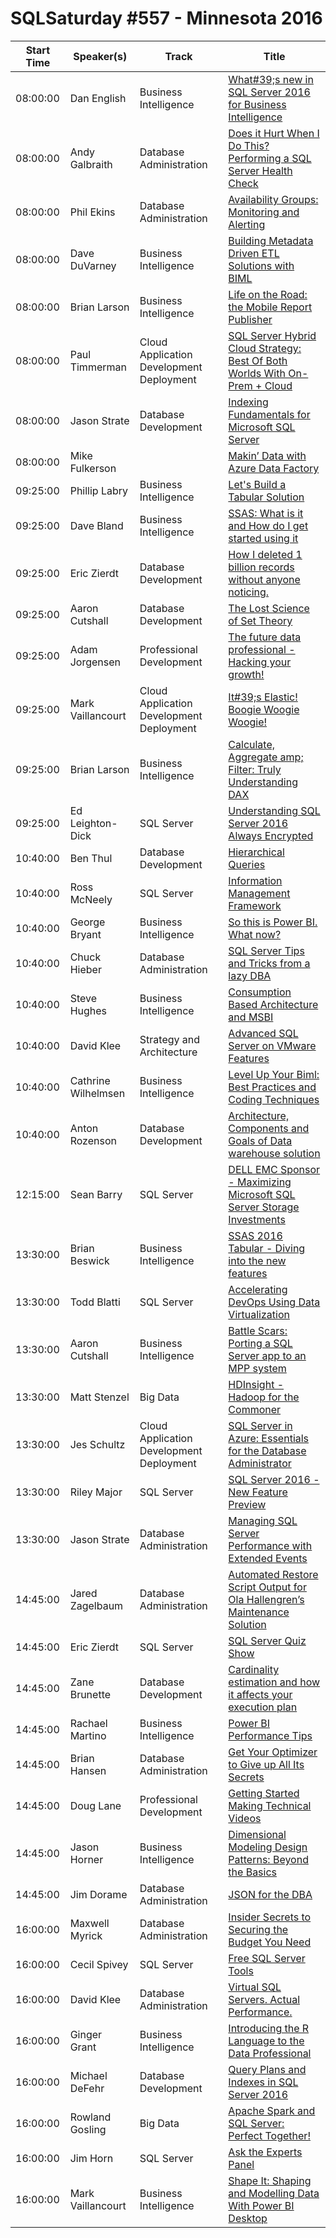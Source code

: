 # SQLSaturday #557 - Minnesota 2016
Start Time|Speaker(s)|Track|Title
---|---|---|---
08:00:00|Dan English|Business Intelligence|[What#39;s new in SQL Server 2016 for Business Intelligence](49946.md)
08:00:00|Andy Galbraith|Database Administration|[Does it Hurt When I Do This? Performing a SQL Server Health Check](49976.md)
08:00:00|Phil Ekins|Database Administration|[Availability Groups:  Monitoring and Alerting](50086.md)
08:00:00|Dave DuVarney|Business Intelligence|[Building Metadata Driven ETL Solutions with BIML](50493.md)
08:00:00|Brian Larson|Business Intelligence|[Life on the Road: the Mobile Report Publisher](53588.md)
08:00:00|Paul Timmerman|Cloud Application Development  Deployment|[SQL Server Hybrid Cloud Strategy: Best Of Both Worlds With On-Prem + Cloud](53602.md)
08:00:00|Jason Strate|Database Development|[Indexing Fundamentals for Microsoft SQL Server](53624.md)
08:00:00|Mike Fulkerson||[Makin’ Data with Azure Data Factory](54137.md)
09:25:00|Phillip Labry|Business Intelligence|[Let's Build a Tabular Solution](49931.md)
09:25:00|Dave Bland|Business Intelligence|[SSAS:  What is it and How do I get started using it](49983.md)
09:25:00|Eric Zierdt|Database Development|[How I deleted 1 billion records without anyone noticing.](49995.md)
09:25:00|Aaron Cutshall|Database Development|[The Lost Science of Set Theory](50012.md)
09:25:00|Adam Jorgensen|Professional Development|[The future data professional - Hacking your growth!](53333.md)
09:25:00|Mark Vaillancourt|Cloud Application Development  Deployment|[It#39;s Elastic! Boogie Woogie Woogie!](53584.md)
09:25:00|Brian Larson|Business Intelligence|[Calculate, Aggregate amp; Filter: Truly Understanding DAX](53589.md)
09:25:00|Ed Leighton-Dick|SQL Server|[Understanding SQL Server 2016 Always Encrypted](53606.md)
10:40:00|Ben Thul|Database Development|[Hierarchical Queries](49942.md)
10:40:00|Ross McNeely|SQL Server|[Information Management Framework](49975.md)
10:40:00|George Bryant|Business Intelligence|[So this is Power BI. What now?](50141.md)
10:40:00|Chuck Hieber|Database Administration|[SQL Server Tips and Tricks from a lazy DBA](53466.md)
10:40:00|Steve Hughes|Business Intelligence|[Consumption Based Architecture and MSBI](53546.md)
10:40:00|David Klee|Strategy and Architecture|[Advanced SQL Server on VMware Features](53828.md)
10:40:00|Cathrine Wilhelmsen|Business Intelligence|[Level Up Your Biml: Best Practices and Coding Techniques](53887.md)
10:40:00|Anton Rozenson|Database Development|[Architecture, Components and Goals of Data warehouse solution](54080.md)
12:15:00|Sean Barry|SQL Server|[DELL EMC Sponsor - Maximizing Microsoft SQL Server Storage Investments](54730.md)
13:30:00|Brian Beswick|Business Intelligence|[SSAS 2016 Tabular - Diving into the new features](50000.md)
13:30:00|Todd Blatti|SQL Server|[Accelerating DevOps Using Data Virtualization](50003.md)
13:30:00|Aaron Cutshall|Business Intelligence|[Battle Scars: Porting a SQL Server app to an MPP system](50014.md)
13:30:00|Matt Stenzel|Big Data|[HDInsight - Hadoop for the Commoner](52742.md)
13:30:00|Jes Schultz|Cloud Application Development  Deployment|[SQL Server in Azure: Essentials for the Database Administrator](53052.md)
13:30:00|Riley Major|SQL Server|[SQL Server 2016 - New Feature Preview](53615.md)
13:30:00|Jason Strate|Database Administration|[Managing SQL Server Performance with Extended Events](53622.md)
14:45:00|Jared Zagelbaum|Database Administration|[Automated Restore Script Output for Ola Hallengren’s Maintenance Solution](50307.md)
14:45:00|Eric Zierdt|SQL Server|[SQL Server Quiz Show](50357.md)
14:45:00|Zane Brunette|Database Development|[Cardinality estimation and how it affects your execution plan](50806.md)
14:45:00|Rachael Martino|Business Intelligence|[Power BI Performance Tips](53468.md)
14:45:00|Brian Hansen|Database Administration|[Get Your Optimizer to Give up All Its Secrets](53556.md)
14:45:00|Doug Lane|Professional Development|[Getting Started Making Technical Videos](53592.md)
14:45:00|Jason Horner|Business Intelligence|[Dimensional Modeling Design Patterns: Beyond the Basics](53600.md)
14:45:00|Jim Dorame|Database Administration|[JSON for the DBA](53668.md)
16:00:00|Maxwell Myrick|Database Administration|[Insider Secrets to Securing the Budget You Need](50061.md)
16:00:00|Cecil Spivey|SQL Server|[Free SQL Server Tools](50549.md)
16:00:00|David Klee|Database Administration|[Virtual SQL Servers. Actual Performance.](50759.md)
16:00:00|Ginger Grant|Business Intelligence|[Introducing the R Language to the Data Professional](53171.md)
16:00:00|Michael DeFehr|Database Development|[Query Plans and Indexes in SQL Server 2016](53357.md)
16:00:00|Rowland Gosling|Big Data|[Apache Spark and SQL Server: Perfect Together!](53506.md)
16:00:00|Jim Horn|SQL Server|[Ask the Experts Panel](53654.md)
16:00:00|Mark Vaillancourt|Business Intelligence|[Shape It: Shaping and Modelling Data With Power BI Desktop](54081.md)
